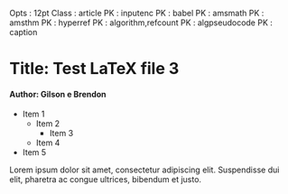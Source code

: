 Opts : 12pt 
Class : article 
PK : inputenc 
PK : babel 
PK : amsmath 
PK : amsthm 
PK : hyperref 
PK : algorithm,refcount 
PK : algpseudocode 
PK : caption 
#  Title: Test LaTeX file 3
####  Author: Gilson e Brendon

- Item 1
	- Item 2
		- Item 3
	- Item 4
- Item 5

Lorem ipsum dolor sit amet, consectetur adipiscing elit. Suspendisse dui elit, pharetra ac congue ultrices, bibendum et justo. 

